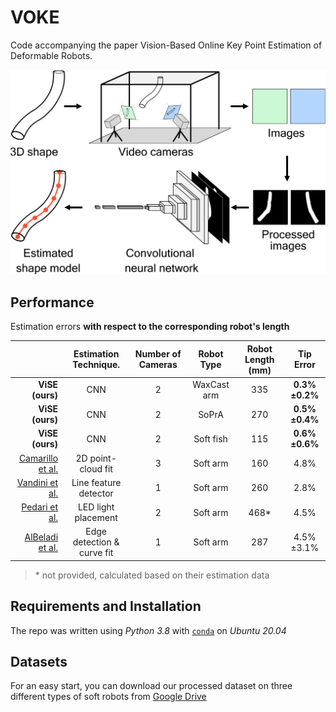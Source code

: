 # VOKE
Code accompanying the paper Vision-Based Online Key Point Estimation of Deformable Robots.


<img src="figures/readme_images/fig1.png" alt="ViSE Pipeline" width="540">

## Performance
Estimation errors **with respect to the corresponding robot's length** 

|                                   | Estimation Technique.        | Number of Cameras | Robot Type  | Robot Length (mm) | Tip Error     |
| --------------------------------: | :--------------------------: | :---------------: | :---------: | :---------------: | :-----------: |
| **ViSE (ours)**                   | CNN                          | 2                 | WaxCast arm | 335               | **0.3%±0.2%** |
| **ViSE (ours)**                   | CNN                          | 2                 | SoPrA       | 270               | **0.5%±0.4%** |
| **ViSE (ours)**                   | CNN                          | 2                 | Soft fish   | 115               | **0.6%±0.6%** |
| [Camarillo et al.](https://ieeexplore.ieee.org/abstract/document/4543656)                  | 2D point-cloud fit           | 3                 | Soft arm    | 160               | 4.8%          |
| [Vandini et al.](https://ieeexplore.ieee.org/abstract/document/7913726)                    | Line feature detector        | 1                 | Soft arm    | 260               | 2.8%          |
| [Pedari et al.](https://ieeexplore.ieee.org/abstract/document/9071908)                     | LED light placement          | 2                 | Soft arm    | 468\*               | 4.5%          |
| [AlBeladi et al.](https://ieeexplore.ieee.org/abstract/document/9560751)                   | Edge detection & curve fit   | 1                 | Soft arm    | 287               | 4.5%±3.1%     |

> \* not provided, calculated based on their estimation data

## Requirements and Installation
The repo was written using *Python 3.8* with [`conda`](https://github.com/JacopoPan/a-minimalist-guide#install-conda) on *Ubuntu 20.04*

## Datasets
For an easy start, you can download our processed dataset on three different types of soft robots from [Google Drive](https://drive.google.com/drive/folders/1Rl2JSU4wbkHnazaM6Fxq8iWYGbndd91i?usp=sharing)

